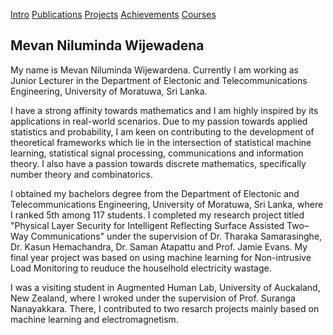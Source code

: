 [Intro](README.md)  [Publications](Publications.md)  [Projects](Projects.md)  [Achievements](Achievements.md)  [Courses](Courses.md) 
## Mevan Niluminda Wijewadena

My name is Mevan Niluminda Wijewardena. Currently I am working as Junior Lecturer in the Department of Electonic and Telecommunications Engineering, University of Moratuwa, Sri Lanka. 

I have a strong affinity towards mathematics and I am highly inspired by its applications in real-world scenarios. Due to my passion towards applied statistics and probability, I am keen on contributing to the development of theoretical frameworks which lie in the intersection of statistical machine learning, statistical signal processing, communications and information theory. I also have a passion towards discrete mathematics, specifically number theory and combinatorics.

I obtained my bachelors degree from the Department of Electonic and Telecommunications Engineering, University of Moratuwa, Sri Lanka, where I ranked 5th among 117 students. I completed my research project titled "Physical Layer Security for Intelligent Reflecting Surface Assisted Two–Way Communications" under the supervision of Dr. Tharaka Samarasinghe, Dr. Kasun Hemachandra, Dr. Saman Atapattu and Prof. Jamie Evans. My final year project was based on using machine learning for Non-intrusive Load Monitoring to reuduce the houselhold electricity wastage. 

I was a visiting student in Augmented Human Lab, University of Auckaland, New Zealand, where I wroked under the supervision of Prof. Suranga Nanayakkara. There, I contributed to two resarch projects mainly based on machine learning and electromagnetism. 



